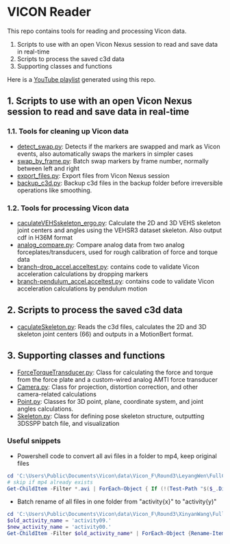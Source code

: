 # VICON Reader

This repo contains tools for reading and processing Vicon data.
1. Scripts to use with an open Vicon Nexus session to read and save data in real-time
2. Scripts to process the saved c3d data
3. Supporting classes and functions

Here is a [YouTube playlist](https://youtube.com/playlist?list=PLjMAlxkYpRr0PwPyE3-LDrwiz8xIsNuma&si=HpLm-B3SFCHOHMK4) generated using this repo.

## 1. Scripts to use with an open Vicon Nexus session to read and save data in real-time
### 1.1. Tools for cleaning up Vicon data
* [detect_swap.py](detect_swap.py): Detects if the markers are swapped and mark as Vicon events, also automatically swaps the markers in simpler cases
* [swap_by_frame.py](swap_by_frame.py): Batch swap markers by frame number, normally between left and right
* [export_files.py](export_files.py): Export files from Vicon Nexus session
* [backup_c3d.py](backup_c3d.py): Backup c3d files in the backup folder before irreversible operations like smoothing. 

### 1.2. Tools for processing Vicon data
* [caculateVEHSskeleton_ergo.py](caculateVEHSskeleton_ergo.py): Calculate the 2D and 3D VEHS skeleton joint centers and angles using the VEHSR3 dataset skeleton. Also output cdf in H36M format
* [analog_compare.py](analog_compare.py): Compare analog data from two analog forceplates/transducers, used for rough calibration of force and torque data
* [branch-drop_accel.acceltest.py](acceltest.py): contains code to validate Vicon acceleration calculations by dropping markers
* [branch-pendulum_accel.acceltest.py](acceltest.py): contains code to validate Vicon acceleration calculations by pendulum motion

## 2. Scripts to process the saved c3d data
* [caculateSkeleton.py](caculateSkeleton.py): Reads the c3d files, calculates the 2D and 3D skeleton joint centers (66) and outputs in a MotionBert format. 


## 3. Supporting classes and functions
* [ForceTorqueTransducer.py](ForceTorqueTransducer.py): Class for calculating the force and torque from the force plate and a custom-wired analog AMTI force transducer
* [Camera.py](Camera.py): Class for projection, distortion correction, and other camera-related calculations
* [Point.py](Point.py): Classes for 3D point, plane, coordinate system, and joint angles calculations.
* [Skeleton.py](Skeleton.py): Class for defining pose skeleton structure, outputting 3DSSPP batch file, and visualization

### Useful snippets
- Powershell code to convert all avi files in a folder to mp4, keep original files
```powershell
cd 'C:\Users\Public\Documents\Vicon\data\Vicon_F\Round3\LeyangWen\FullCollection'
# skip if mp4 already exists
Get-ChildItem -Filter *.avi | ForEach-Object { If (!(Test-Path "$($_.DirectoryName)/$($_.BaseName).mp4")) {ffmpeg -i $_.FullName -c:v copy -c:a copy -y "$($_.DirectoryName)/$($_.BaseName).mp4"}}

```
- Batch rename of all files in one folder from "activity{x}" to "activity{y)"
```powershell
cd 'C:\Users\Public\Documents\Vicon\data\Vicon_F\Round3\XinyanWang\FullCollection'
$old_activity_name = 'activity09.'
$new_activity_name = 'activity00.'
Get-ChildItem -Filter $old_activity_name* | ForEach-Object {Rename-Item $_ -NewName ($_.Name -replace $old_activity_name, $new_activity_name)}

```


